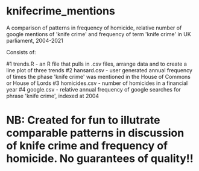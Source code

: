 # knifecrime_mentions
A comparison of patterns in frequency of homicide, relative number of google mentions of 'knife crime' and frequency of term 'knife crime' in UK parliament, 2004-2021

Consists of:

#1 trends.R - an R file that pulls in .csv files, arrange data and to create a line plot of three trends
#2 hansard.csv - user generated annual frequency of times the phase 'knife crime' was mentioned in the House of Commons or House of Lords
#3 homicides.csv - number of homicides in a financial year
#4 google.csv - relative annual frequency of google searches for phrase 'knife crime', indexed at 2004

# NB: Created for fun to illutrate comparable patterns in discussion of knife crime and frequency of homicide. No guarantees of quality!!
